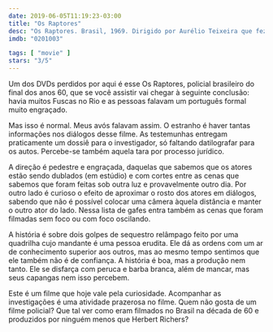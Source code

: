 ```yaml
---
date: 2019-06-05T11:19:23-03:00
title: "Os Raptores"
desc: "Os Raptores. Brasil, 1969. Dirigido por Aurélio Teixeira que fez o roteiro com base na história de Acyr G. Ferreira. Com Sindoval Aguiar, Jotta Barroso, Maurício Barroso, Carlos Eduardo Dolabella, Ary Fontoura, Milton Gonçalves, Sebastião Vasconcelos."
imdb: "0201003"

tags: [ "movie" ]
stars: "3/5"
---
```

Um dos DVDs perdidos por aqui é esse Os Raptores, policial brasileiro do final dos anos 60, que se você assistir vai chegar à seguinte conclusão: havia muitos Fuscas no Rio e as pessoas falavam um português formal muito engraçado.

Mas isso é normal. Meus avós falavam assim. O estranho é haver tantas informações nos diálogos desse filme. As testemunhas entregam praticamente um dossiê para o investigador, só faltando datilografar para os autos. Percebe-se também aquela tara por processo jurídico.

A direção é pedestre e engraçada, daquelas que sabemos que os atores estão sendo dublados (em estúdio) e com cortes entre as cenas que sabemos que foram feitas sob outra luz e provavelmente outro dia. Por outro lado é curioso o efeito de aproximar o rosto dos atores em diálogos, sabendo que não é possível colocar uma câmera àquela distância e manter o outro ator do lado. Nessa lista de gafes entra também as cenas que foram filmadas sem foco ou com foco oscilando.

A história é sobre dois golpes de sequestro relâmpago feito por uma quadrilha cujo mandante é uma pessoa erudita. Ele dá as ordens com um ar de conhecimento superior aos outros, mas ao mesmo tempo sentimos que ele também não é de confiança. A história é boa, mas a produção nem tanto. Ele se disfarça com peruca e barba branca, além de mancar, mas seus capangas nem isso percebem.

Este é um filme que hoje vale pela curiosidade. Acompanhar as investigações é uma atividade prazerosa no filme. Quem não gosta de um filme policial? Que tal ver como eram filmados no Brasil na década de 60 e produzidos por ninguém menos que Herbert Richers?
